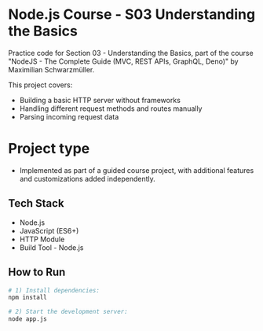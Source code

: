 # Node.js Course - S03 Understanding the Basics

Practice code for Section 03 - Understanding the Basics, part of the course "NodeJS - The Complete Guide (MVC, REST APIs, GraphQL, Deno)" by Maximilian Schwarzmüller.

This project covers:
- Building a basic HTTP server without frameworks
- Handling different request methods and routes manually
- Parsing incoming request data

# Project type
- Implemented as part of a guided course project, with additional features and customizations added independently.

## Tech Stack
- Node.js
- JavaScript (ES6+)
- HTTP Module
- Build Tool - Node.js
## How to Run

```bash
# 1) Install dependencies:
npm install

# 2) Start the development server:
node app.js
```
